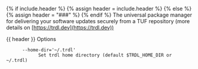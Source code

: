 {% if include.header %}
{% assign header = include.header %}
{% else %}
{% assign header = "###" %}
{% endif %}
The universal package manager for delivering your software updates securely from a TUF repository (more details on [https://trdl.dev](https://trdl.dev))

{{ header }} Options

```shell
      --home-dir='~/.trdl'
            Set trdl home directory (default $TRDL_HOME_DIR or ~/.trdl)
```

